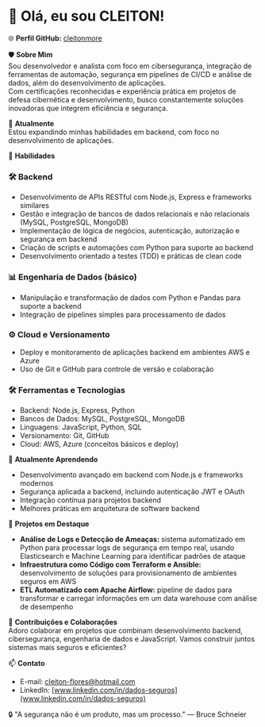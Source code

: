 # 👋 Olá, eu sou CLEITON!

🌐 **Perfil GitHub:** [cleitonmore](https://github.com/cleitonmore)

🛡️ **Sobre Mim**  
Sou desenvolvedor e analista com foco em cibersegurança, integração de ferramentas de automação, segurança em pipelines de CI/CD e análise de dados, além do desenvolvimento de aplicações.  
Com certificações reconhecidas e experiência prática em projetos de defesa cibernética e desenvolvimento, busco constantemente soluções inovadoras que integrem eficiência e segurança.

📘 **Atualmente**  
Estou expandindo minhas habilidades em backend, com foco no desenvolvimento de aplicações.

🚀 **Habilidades**

### 🛠️ Backend  
- Desenvolvimento de APIs RESTful com Node.js, Express e frameworks similares  
- Gestão e integração de bancos de dados relacionais e não relacionais (MySQL, PostgreSQL, MongoDB)  
- Implementação de lógica de negócios, autenticação, autorização e segurança em backend  
- Criação de scripts e automações com Python para suporte ao backend  
- Desenvolvimento orientado a testes (TDD) e práticas de clean code  

### 📊 Engenharia de Dados (básico)  
- Manipulação e transformação de dados com Python e Pandas para suporte a backend  
- Integração de pipelines simples para processamento de dados  

### ⚙️ Cloud e Versionamento  
- Deploy e monitoramento de aplicações backend em ambientes AWS e Azure  
- Uso de Git e GitHub para controle de versão e colaboração  

### 🛠️ Ferramentas e Tecnologias  
- Backend: Node.js, Express, Python  
- Bancos de Dados: MySQL, PostgreSQL, MongoDB  
- Linguagens: JavaScript, Python, SQL  
- Versionamento: Git, GitHub  
- Cloud: AWS, Azure (conceitos básicos e deploy)  

🧠 **Atualmente Aprendendo**  
- Desenvolvimento avançado em backend com Node.js e frameworks modernos  
- Segurança aplicada a backend, incluindo autenticação JWT e OAuth  
- Integração contínua para projetos backend  
- Melhores práticas em arquitetura de software backend  

🔄 **Projetos em Destaque**  
- **Análise de Logs e Detecção de Ameaças:** sistema automatizado em Python para processar logs de segurança em tempo real, usando Elasticsearch e Machine Learning para identificar padrões de ataque  
- **Infraestrutura como Código com Terraform e Ansible:** desenvolvimento de soluções para provisionamento de ambientes seguros em AWS  
- **ETL Automatizado com Apache Airflow:** pipeline de dados para transformar e carregar informações em um data warehouse com análise de desempenho  

🤝 **Contribuições e Colaborações**  
Adoro colaborar em projetos que combinam desenvolvimento backend, cibersegurança, engenharia de dados e JavaScript. Vamos construir juntos sistemas mais seguros e eficientes?

📫 **Contato**  
- E-mail: cleiton-flores@hotmail.com  
- LinkedIn: [www.linkedin.com/in/dados-seguros](www.linkedin.com/in/dados-seguros)  

🔒 "A segurança não é um produto, mas um processo." — Bruce Schneier



